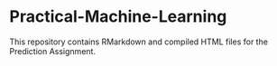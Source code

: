 # Practical-Machine-Learning
This repository contains RMarkdown and compiled HTML files for the Prediction Assignment.
